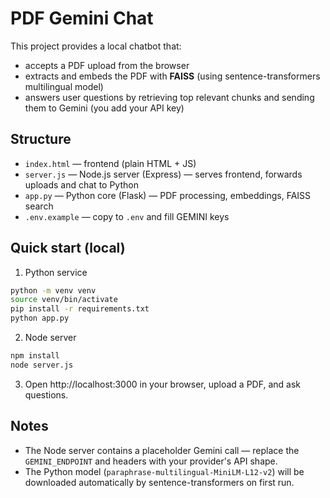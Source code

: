 # PDF Gemini Chat

This project provides a local chatbot that:

- accepts a PDF upload from the browser
- extracts and embeds the PDF with **FAISS** (using sentence-transformers multilingual model)
- answers user questions by retrieving top relevant chunks and sending them to Gemini (you add your API key)

## Structure
- `index.html` — frontend (plain HTML + JS)
- `server.js` — Node.js server (Express) — serves frontend, forwards uploads and chat to Python
- `app.py` — Python core (Flask) — PDF processing, embeddings, FAISS search
- `.env.example` — copy to `.env` and fill GEMINI keys

## Quick start (local)
1. Python service
```bash
python -m venv venv
source venv/bin/activate   
pip install -r requirements.txt
python app.py
```

2. Node server
```bash
npm install
node server.js
```

3. Open http://localhost:3000 in your browser, upload a PDF, and ask questions.

## Notes
- The Node server contains a placeholder Gemini call — replace the `GEMINI_ENDPOINT` and headers with your provider's API shape.
- The Python model (`paraphrase-multilingual-MiniLM-L12-v2`) will be downloaded automatically by sentence-transformers on first run.

